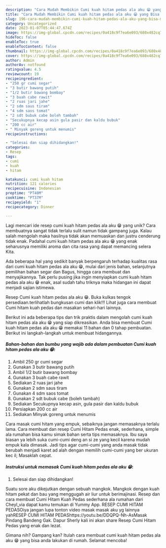 ```yaml
---
description: "Cara Mudah Membikin Cumi kuah hitam pedas ala aku 😁 yang Bisa Manjain Lidah"
title: "Cara Mudah Membikin Cumi kuah hitam pedas ala aku 😁 yang Bisa Manjain Lidah"
slug: 196-cara-mudah-membikin-cumi-kuah-hitam-pedas-ala-aku-yang-bisa-manjain-lidah
category: Uncategorized
date: 2023-01-07T05:44:47.674Z
image: https://img-global.cpcdn.com/recipes/0a418c9f7ea6e093/680x482cq70/cumi-kuah-hitam-pedas-ala-aku-foto-resep-utama.jpg
hideToc: false
enableToc: true
enableTocContent: false
thumbnail: https://img-global.cpcdn.com/recipes/0a418c9f7ea6e093/680x482cq70/cumi-kuah-hitam-pedas-ala-aku-foto-resep-utama.jpg
cover: https://img-global.cpcdn.com/recipes/0a418c9f7ea6e093/680x482cq70/cumi-kuah-hitam-pedas-ala-aku-foto-resep-utama.jpg
author: Admin
authorAv: notfound
ratingvalue: 4.5
reviewcount: 19
recipeingredient:
- "250 gr cumi segar"
- "3 butir bawang putih"
- "1/2 butir bawang bombay"
- "3 buah cabe rawit"
- "2 ruas jari jahe"
- "2 sdm saus tiram"
- "4 sdm saos tomat"
- "2 sdt bubuk cabe boleh tambah"
- "Secukupnya kecap asin gula pasir dan kaldu bubuk"
- "200 cc air"
- " Minyak goreng untuk menumis"
recipeinstructions:

- "Selesai dan siap dihidangkan!"
categories:
- Resep
tags:
- cumi
- kuah
- hitam

katakunci: cumi kuah hitam 
nutrition: 121 calories
recipecuisine: Indonesian
preptime: "PT40M"
cooktime: "PT37M"
recipeyield: "1"
recipecategory: Dinner

---
```





Lagi mencari ide resep cumi kuah hitam pedas ala aku 😁 yang unik? Cara membuatnya sangat tidak terlalu sulit namun tidak gampang juga. Kalau salah mengolah maka hasilnya tidak akan memuaskan dan justru cenderung tidak enak. Padahal cumi kuah hitam pedas ala aku 😁 yang enak seharusnya memiliki aroma dan cita rasa yang dapat memancing selera Kita.





Ada beberapa hal yang sedikit banyak berpengaruh terhadap kualitas rasa dari cumi kuah hitam pedas ala aku 😁, mulai dari jenis bahan, selanjutnya pemilihan bahan segar dan Bagus, hingga cara membuat dan menyajikannya. Tak perlu pusing jika ingin menyiapkan cumi kuah hitam pedas ala aku 😁 enak,      asal sudah tahu triknya maka hidangan ini dapat menjadi sajian istimewa.














Resep Cumi kuah hitam pedas ala aku 😁. Buka kulkas tengok persediaan.terlihatlah bungkusan cumi dan klik!!! Lihat juga cara membuat Cumi hitam kuah pedas dan masakan sehari-hari lainnya.






Berikut ini ada beberapa tips dan trik praktis dalam mengolah cumi kuah hitam pedas ala aku 😁 yang siap dikreasikan. Anda bisa membuat Cumi kuah hitam pedas ala aku 😁 memakai 11 bahan dan 0 tahap pembuatan. Berikut ini langkah-langkah untuk membuat hidangannya.

<!--inarticleads1-->

##### Bahan-bahan dan bumbu yang wajib ada dalam pembuatan Cumi kuah hitam pedas ala aku 😁:

1. Ambil 250 gr cumi segar
1. Gunakan 3 butir bawang putih
1. Ambil 1/2 butir bawang bombay
1. Gunakan 3 buah cabe rawit
1. Sediakan 2 ruas jari jahe
1. Gunakan 2 sdm saus tiram
1. Gunakan 4 sdm saos tomat
1. Gunakan 2 sdt bubuk cabe (boleh tambah)
1. Sediakan Secukupnya kecap asin, gula pasir dan kaldu bubuk
1. Persiapkan 200 cc air
1. Sediakan  Minyak goreng untuk menumis


Cara masak cumi hitam yang empuk, sebaiknya jangan memasaknya terlalu lama. Cara membuat dan resep Cumi Hitam Pedas enak, sederhana, simple ala rumahan bisa kamu simak bahan serta tips memasaknya. Ibu saya biasan ya lebih suka cumi-cumi deng an si ze yang kecil karena mudah empuk kala dimasak. Jadi tips agar cumi-cumi yang anda masak tidak berubah menjadi karet ad alah dengan memilih cumi-cumi yang ber ukuran kec il; Masaklah cepat. 

<!--inarticleads2-->

##### Instruksi untuk memasak Cumi kuah hitam pedas ala aku 😁:


1. Selesai dan siap dihidangkan!

Suatu sore aku dikejutkan dengan sebuah mangkok. Mangkok dengan kuah hitam pekat dan bau yang menggugah air liur untuk berimajinasi. Resep dan cara membuat Cumi Hitam Kuah Pedas sederhana ala rumahan dari Cheyl_via dapat kamu temukan di Yummy App. RESEP CUMI HITAM PEDASOiya jangan lupa tonton video masak masak aku yg lainnya yahRESEP CUMI HITAM PEDAShttps://youtu.be/DDQPQ-Nh-AsMasak Pindang Bandeng Gak. Dapur Sherly kali ini akan share Resep Cumi Hitam Pedas yang enak dan lezat. 

Gimana nih? Gampang kan? Itulah cara membuat cumi kuah hitam pedas ala aku 😁 yang bisa anda lakukan di rumah. Selamat mencoba!
